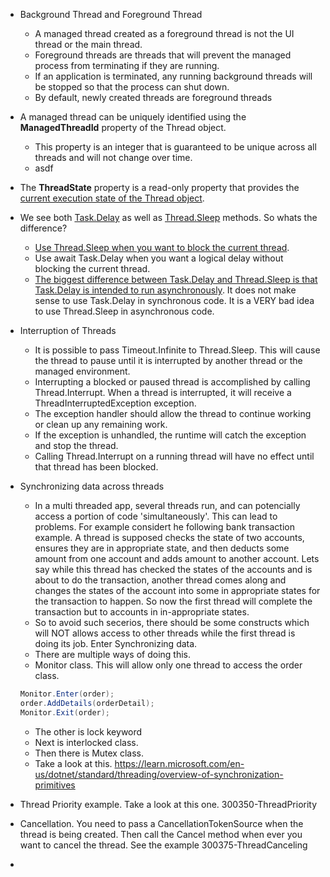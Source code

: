 - Background Thread and Foreground Thread
  - A managed thread created as a foreground thread is not the UI thread or the main thread. 
  - Foreground threads are threads that will prevent the managed process from terminating if they are running. 
  - If an application is terminated, any running background threads will be stopped so that the process can shut down.
  - By default, newly created threads are foreground threads

- A managed thread can be uniquely identified using the **ManagedThreadId** property of the Thread object. 
  - This property is an integer that is guaranteed to be unique across all threads and will not change over time.
  - asdf

- The **ThreadState** property is a read-only property that provides the [current execution state of the Thread object](https://learn.microsoft.com/en-us/dotnet/api/system.threading.threadstate).

- We see both [Task.Delay](https://learn.microsoft.com/en-us/dotnet/api/system.threading.tasks.task.delay) as well as [Thread.Sleep](https://learn.microsoft.com/en-us/dotnet/api/system.threading.thread.sleep) methods. So whats the difference?
  - [Use Thread.Sleep when you want to block the current thread](https://stackoverflow.com/a/20084603/1977871).
  - Use await Task.Delay when you want a logical delay without blocking the current thread.
  - [The biggest difference between Task.Delay and Thread.Sleep is that Task.Delay is intended to run asynchronously](https://stackoverflow.com/a/28413138/1977871). It does not make sense to use Task.Delay in synchronous code. It is a VERY bad idea to use Thread.Sleep in asynchronous code.

- Interruption of Threads
  - It is possible to pass Timeout.Infinite to Thread.Sleep. This will cause the thread to pause until it is interrupted 
by another thread or the managed environment.
  - Interrupting a blocked or paused thread is accomplished by calling Thread.Interrupt. When a thread is interrupted, it will receive a ThreadInterruptedException exception.
  - The exception handler should allow the thread to continue working or clean up any remaining work. 
  - If the exception is unhandled, the runtime will catch the exception and stop the thread. 
  - Calling Thread.Interrupt on a running thread will have no effect until that thread has been blocked.

- Synchronizing data across threads
  - In a multi threaded app, several threads run, and can potencially access a portion of code 'simultaneously'. This can lead to problems. For example considert he following bank transaction example. A thread is supposed checks the state of two accounts, ensures they are in appropriate state, and then deducts some amount from one account and adds amount to another account. Lets say while this thread has checked the states of the accounts and is about to do the transaction, another thread comes along and changes the states of the account into some in appropriate states for the transaction to happen. So now the first thread will complete the transaction but to accounts in in-appropriate states.
  - So to avoid such secerios, there should be some constructs which will NOT allows access to other threads while the first thread is doing its job. Enter Synchronizing data.
  - There are multiple ways of doing this.
  - Monitor class. This will allow only one thread to access the order class.
  ```cs
  Monitor.Enter(order);
  order.AddDetails(orderDetail);
  Monitor.Exit(order);
  ```
  - The other is lock keyword
  - Next is interlocked class.
  - Then there is Mutex class. 
  - Take a look at this. https://learn.microsoft.com/en-us/dotnet/standard/threading/overview-of-synchronization-primitives

- Thread Priority example. Take a look at this one. 300350-ThreadPriority

- Cancellation. You need to pass a CancellationTokenSource when the thread is being created. Then call the Cancel method when ever you want to cancel the thread. See the example 300375-ThreadCanceling

- 

